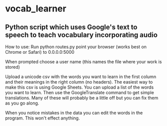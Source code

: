 # vocab_learner
## Python script which uses Google's text to speech to teach vocabulary incorporating audio

How to use:
Run
python routes.py
point your browser (works best on Chrome or Safari) to 0.0.0.0:5000

When prompted choose a user name (this names the file where your work is stored)

Upload a unicode csv with the words you want to learn in the first column and their meanings in the right column (no headers).
The easiest way to make this csv is using Google Sheets. You can upload a list of the words you want to learn.
Then use the GoogleTranslate command to get simple translations. Many of these will probably be a little off but you can 
fix them as you go along.

When you notice mistakes in the data you can edit the words in the program. This won't effect anything.
